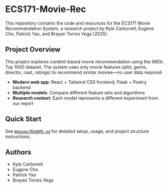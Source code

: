 # ECS171-Movie-Rec

This repository contains the code and resources for the ECS171 Movie Recommendation System, a research project by Kyle Carbonell, Eugene Cho, Patrick Yao, and Brayan Torres Vega (2025).

## Project Overview

This project explores content-based movie recommendation using the IMDb Top 1000 dataset. The system uses only movie features (plot, genre, director, cast, ratings) to recommend similar movies—no user data required.

- **Modern web app**: React + Tailwind CSS frontend, Flask + Poetry backend
- **Multiple models**: Compare different feature sets and algorithms
- **Research context**: Each model represents a different experiment from our report

## Quick Start

See [`Webapp/README.md`](Webapp/README.md) for detailed setup, usage, and project structure instructions.

## Authors
- Kyle Carbonell
- Eugene Cho
- Patrick Yao
- Brayan Torres Vega